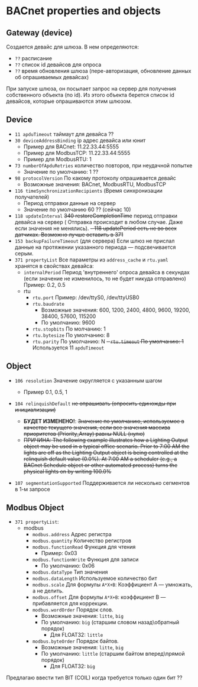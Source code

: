 # BACnet properties and objects

## Gateway (device)

Создается девайс для шлюза. В нем определяются:

- `??` расписание
- `??` список id девайсов для опроса
- `??` время обновления шлюза (пере-авторизация, обновление данных об опрашиваемых девайсах)

При запуске шлюза, он посылает запрос на сервер для получения собственного объекта (по id).
Из этого объекта берется список id девайсов, которые опрашиваются этим шлюзом.

## Device

- `11 apduTimeout` таймаут для девайса ??
- `30 deviceAddressBinding` ip адрес девайса или юнит
    - Пример для BACnet: 11.22.33.44:5555
    - Пример для ModbusTCP: 11.22.33.44:5555
    - Пример для ModbusRTU: 1
- `73 numberOfApduRetries` количество повторов, при неудачной попытке
    - Значение по умолчанию: 1 ??
- `98 protocolVersion` По какому протоколу опрашивается девайс
    - Возможные значения: BACnet, ModbusRTU, ModbusTCP
- `116 timeSynchronizationRecipients` (Время синхронизации получателей)
    - Период отправки данные на сервер
    - Значение по умолчанию 60 ?? (сейчас 10)
- `118 updateInterval` ~~340 restoreCompletionTime~~ период отправки девайса на сервер (
  Отправка происходит в любом случае. Даже если значения не менялись).
  ~~- 118 updatePeriod есть не во всех датчиках. Возможно лучше оставить в 371~~
- `153 backupFailureTimeout` (для сервера) Если шлюз не прислал данные на протяжении
  указанного периода — подсвечивается серым.
- `371 propertyList` Все параметры из `address_cache` и `rtu.yaml` хранятся в свойствах
  девайса:
    - `internalPeriod` Период 'внутреннего' опроса девайса в секундах (если значение не
      изменилось, то не будет никуда отправлено) Пример: 0.2, 0.5
    - rtu
        - `rtu.port` Пример: /dev/ttyS0, /dev/ttyUSB0
        - `rtu.baudrate`
            - Возможные значения: 600, 1200, 2400, 4800, 9600, 19200, 38400, 57600, 115200
            - По умолчанию: 9600
        - `rtu.stopbits` По молчанию: 1
        - `rtu.bytesize` По умолчанию: 8
        - `rtu.parity` По умолчанию: N
          ~~- `rtu.timeout` По умолчанию: 1~~ Используется 11 `apduTimeout`

## Object

- `106 resolution` Значение округляется с указанным шагом
    - Пример 0.1, 0.5, 1

- `104 relinquishDefault` ~~не опрашивать (опросить единожды при инициализации)~~
    - **БУДЕТ ИЗМЕНЕНО!**: ~~Значение по умолчанию, используемое в качестве текущего
      значения, если все значения массива приоритетов (Priority_Array) равны NULL (нулю)~~
    - ~~ПРИЧИНА: The following example illustrates how a Lighting Output object may be used
      in a typical office scenario. Prior to 7:00 AM the lights are off as the Lighting
      Output object is being controlled at the relinquish default value (0.0%). At 7:00 AM a
      scheduler (e.g., a BACnet Schedule object or other automated process) turns the
      physical lights on by writing 100.0%~~
- `107 segmentationSupported` Поддерживается ли несколько сегментов в 1-м запросе

## Modbus Object

- `371 propertyList`:
    - modbus
        - `modbus.address` Адрес регистра
        - `modbus.quantity` Количество регистров
        - `modbus.functionRead` Функция для чтения
            - Пример: 0x03
        - `modbus.functionWrite` Функция для записи
            - По умолчанию: 0x06
        - `modbus.dataType` Тип значения
        - `modbus.dataLength` Используемое количество бит
        - `modbus.scale` Для формулы `A*X+B`: Коэффициент A — умножать, а не делить.
        - `modbus.offset` Для формулы `A*X+B`: коэффициент B — прибавляется для коррекции.
        - `modbus.wordOrder` Порядок слов.
            - Возможные значения: `litte`, `big`
            - По умолчанию: `big` (старшим словом назад\обратный порядок)
                - Для FLOAT32: `little`
        - `modbus.byteOrder` Порядок байтов.
            - Возможные значения: `litte`, `big`
            - По умолчанию: `little` (старшим байтом вперед\прямой порядок)
                - Для FLOAT32: `big`

Предлагаю ввести тип BIT (COIL) когда требуется только один бит ??

